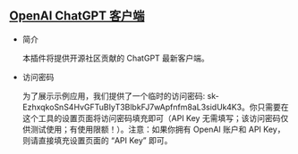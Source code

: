 ## [OpenAI ChatGPT 客户端](/advance/openai-chatgpt)

- 简介

  本插件将提供开源社区贡献的 ChatGPT 最新客户端。

- 访问密码

  为了展示示例应用，我们提供了一个临时的访问密码: 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。你只需要在这个工具的设置页面将访问密码填充即可（API Key 无需填写；该访问密码仅供测试使用；有使用限额！）。注意：如果你拥有 OpenAI 账户和 API Key，则请直接填充设置页面的 “API Key” 即可。

